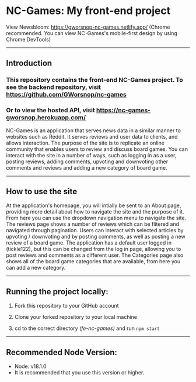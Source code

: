 # NC-Games: My front-end project

View Newsbloom: https://gworsnop-nc-games.netlify.app/
(Chrome recommended. You can view NC-Games's mobile-first design by using Chrome DevTools)

---

## Introduction

### This repository contains the front-end NC-Games project. To see the backend repository, visit https://github.com/GWorsnop/nc-games 
### Or to view the hosted API, visit https://nc-games-gworsnop.herokuapp.com/

NC-Games is an application that serves news data in a similar manner to websites such as Reddit. It serves reviews and user data to clients, and allows interaction. The purpose of the site is to replicate an online community that enables users to review and discuss board games. You can interact with the site in a number of ways, such as logging in as a user, posting reviews, adding comments, upvoting and downvoting other comments and reviews and adding a new category of board game.

---

## How to use the site

At the application's homepage, you will intially be sent to an About page, providing more detail about how to navigate the site and the purpose of it. From here you can use the dropdown navigation menu to navigate the site. The reviews page shows a number of reviews which can be flitered and navigated through pagination. Users can interact with selected articles by upvoting / downvoting and by posting comments, as well as posting a new review of a board game. The application has a default user logged in (tickle122), but this can be changed from the log in page, allowing you to post reviews and comments as a different user. The Categories page also shows all of the board game categories that are available, from here you can add a new category.

---

## Running the project locally:

1. Fork this repository to your GitHub account

2. Clone your forked repository to your local machine

3. cd to the correct directory _(fe-nc-games)_ and run `npm start`

---

## Recommended Node Version:

- Node: v18.1.0
- It is recommended that you use this version or higher.
